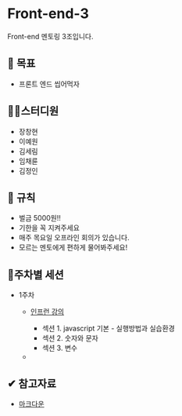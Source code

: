 # Front-end-3

Front-end 멘토링 3조입니다.

## 📖 목표

- 프론트 엔드 씹어먹자

## 👨‍💻스터디원

- 장창현
- 이예원
- 김세림
- 임채륜
- 김정인

## 📜 규칙

- 벌금 5000원!!
- 기한을 꼭 지켜주세요
- 매주 목요일 오프라인 회의가 있습니다.
- 모르는 멘토에게 편하게 물어봐주세요!

## 🎈주차별 세션

- 1주차

  - [인프런 강의](https://www.inflearn.com/course/%EC%A7%80%EB%B0%94%EC%8A%A4%ED%81%AC%EB%A6%BD%ED%8A%B8-%EC%96%B8%EC%96%B4-%EA%B8%B0%EB%B3%B8/dashboard)

    - 섹션 1. javascript 기본 - 실행방법과 실습환경
    - 섹션 2. 숫자와 문자
    - 섹션 3. 변수

  -

## ✔ 참고자료

- [마크다운](https://gist.github.com/ihoneymon/652be052a0727ad59601)
